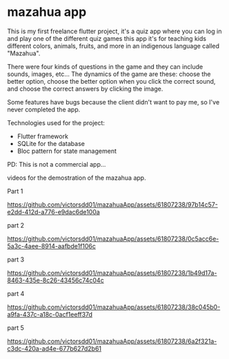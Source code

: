 # mazahua app

This is my first freelance flutter project, it's a quiz app where you can log in and play one of the different quiz games this app it's for teaching kids different colors, animals, fruits, and more in an indigenous language called "Mazahua".

There were four kinds of questions in the game and they can include sounds, images, etc... The dynamics of the game are these: choose the better option, choose the better option when you click the correct sound, and choose the correct answers by clicking the image.

Some features have bugs because the client didn't want to pay me, so I've never completed the app.


Technologies used for the project:

- Flutter framework
- SQLite for the database
- Bloc pattern for state management



PD: This is not a commercial app...


videos for the demostration of the mazahua app.

Part 1

https://github.com/victorsdd01/mazahuaApp/assets/61807238/97b14c57-e2dd-412d-a776-e9dac6de100a

part 2

https://github.com/victorsdd01/mazahuaApp/assets/61807238/0c5acc6e-5a3c-4aee-8914-aafbde1f106c

part 3

https://github.com/victorsdd01/mazahuaApp/assets/61807238/1b49d17a-8463-435e-8c26-43456c74c04c

part 4

https://github.com/victorsdd01/mazahuaApp/assets/61807238/38c045b0-a9fa-437c-a18c-0acf1eeff37d

part 5

https://github.com/victorsdd01/mazahuaApp/assets/61807238/6a2f321a-c3dc-420a-ad4e-677b627d2b61















